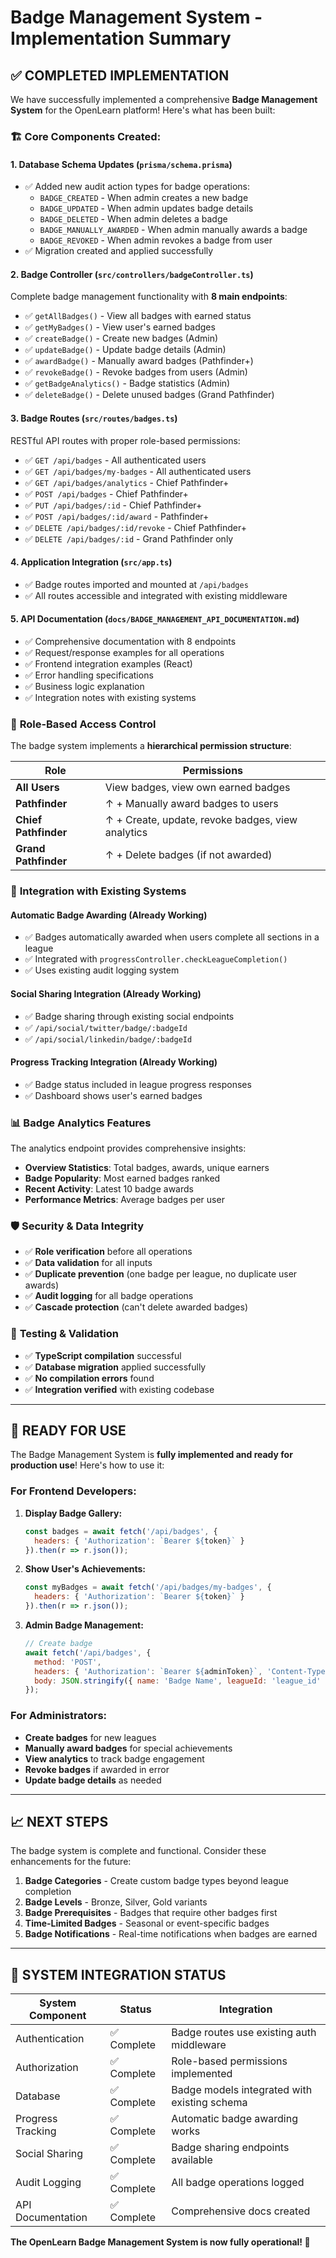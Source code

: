 # Badge Management System - Implementation Summary

## ✅ **COMPLETED IMPLEMENTATION**

We have successfully implemented a comprehensive **Badge Management System** for the OpenLearn platform! Here's what has been built:

### 🏗️ **Core Components Created:**

#### 1. **Database Schema Updates** (`prisma/schema.prisma`)
- ✅ Added new audit action types for badge operations:
  - `BADGE_CREATED` - When admin creates a new badge
  - `BADGE_UPDATED` - When admin updates badge details
  - `BADGE_DELETED` - When admin deletes a badge
  - `BADGE_MANUALLY_AWARDED` - When admin manually awards a badge
  - `BADGE_REVOKED` - When admin revokes a badge from user
- ✅ Migration created and applied successfully

#### 2. **Badge Controller** (`src/controllers/badgeController.ts`)
Complete badge management functionality with **8 main endpoints**:
- ✅ `getAllBadges()` - View all badges with earned status
- ✅ `getMyBadges()` - View user's earned badges
- ✅ `createBadge()` - Create new badges (Admin)
- ✅ `updateBadge()` - Update badge details (Admin)
- ✅ `awardBadge()` - Manually award badges (Pathfinder+)
- ✅ `revokeBadge()` - Revoke badges from users (Admin)
- ✅ `getBadgeAnalytics()` - Badge statistics (Admin)
- ✅ `deleteBadge()` - Delete unused badges (Grand Pathfinder)

#### 3. **Badge Routes** (`src/routes/badges.ts`)
RESTful API routes with proper role-based permissions:
- ✅ `GET /api/badges` - All authenticated users
- ✅ `GET /api/badges/my-badges` - All authenticated users
- ✅ `GET /api/badges/analytics` - Chief Pathfinder+
- ✅ `POST /api/badges` - Chief Pathfinder+
- ✅ `PUT /api/badges/:id` - Chief Pathfinder+
- ✅ `POST /api/badges/:id/award` - Pathfinder+
- ✅ `DELETE /api/badges/:id/revoke` - Chief Pathfinder+
- ✅ `DELETE /api/badges/:id` - Grand Pathfinder only

#### 4. **Application Integration** (`src/app.ts`)
- ✅ Badge routes imported and mounted at `/api/badges`
- ✅ All routes accessible and integrated with existing middleware

#### 5. **API Documentation** (`docs/BADGE_MANAGEMENT_API_DOCUMENTATION.md`)
- ✅ Comprehensive documentation with 8 endpoints
- ✅ Request/response examples for all operations
- ✅ Frontend integration examples (React)
- ✅ Error handling specifications
- ✅ Business logic explanation
- ✅ Integration notes with existing systems

### 🔐 **Role-Based Access Control**

The badge system implements a **hierarchical permission structure**:

| **Role** | **Permissions** |
|----------|----------------|
| **All Users** | View badges, view own earned badges |
| **Pathfinder** | ↑ + Manually award badges to users |
| **Chief Pathfinder** | ↑ + Create, update, revoke badges, view analytics |
| **Grand Pathfinder** | ↑ + Delete badges (if not awarded) |

### 🔄 **Integration with Existing Systems**

#### **Automatic Badge Awarding** (Already Working)
- ✅ Badges automatically awarded when users complete all sections in a league
- ✅ Integrated with `progressController.checkLeagueCompletion()`
- ✅ Uses existing audit logging system

#### **Social Sharing Integration** (Already Working)
- ✅ Badge sharing through existing social endpoints
- ✅ `/api/social/twitter/badge/:badgeId`
- ✅ `/api/social/linkedin/badge/:badgeId`

#### **Progress Tracking Integration** (Already Working)
- ✅ Badge status included in league progress responses
- ✅ Dashboard shows user's earned badges

### 📊 **Badge Analytics Features**

The analytics endpoint provides comprehensive insights:
- **Overview Statistics**: Total badges, awards, unique earners
- **Badge Popularity**: Most earned badges ranked
- **Recent Activity**: Latest 10 badge awards
- **Performance Metrics**: Average badges per user

### 🛡️ **Security & Data Integrity**

- ✅ **Role verification** before all operations
- ✅ **Data validation** for all inputs
- ✅ **Duplicate prevention** (one badge per league, no duplicate user awards)
- ✅ **Audit logging** for all badge operations
- ✅ **Cascade protection** (can't delete awarded badges)

### 🧪 **Testing & Validation**

- ✅ **TypeScript compilation** successful
- ✅ **Database migration** applied successfully
- ✅ **No compilation errors** found
- ✅ **Integration verified** with existing codebase

---

## 🚀 **READY FOR USE**

The Badge Management System is **fully implemented and ready for production use**! Here's how to use it:

### **For Frontend Developers:**

1. **Display Badge Gallery:**
   ```javascript
   const badges = await fetch('/api/badges', {
     headers: { 'Authorization': `Bearer ${token}` }
   }).then(r => r.json());
   ```

2. **Show User's Achievements:**
   ```javascript
   const myBadges = await fetch('/api/badges/my-badges', {
     headers: { 'Authorization': `Bearer ${token}` }
   }).then(r => r.json());
   ```

3. **Admin Badge Management:**
   ```javascript
   // Create badge
   await fetch('/api/badges', {
     method: 'POST',
     headers: { 'Authorization': `Bearer ${adminToken}`, 'Content-Type': 'application/json' },
     body: JSON.stringify({ name: 'Badge Name', leagueId: 'league_id' })
   });
   ```

### **For Administrators:**

- **Create badges** for new leagues
- **Manually award badges** for special achievements
- **View analytics** to track badge engagement
- **Revoke badges** if awarded in error
- **Update badge details** as needed

---

## 📈 **NEXT STEPS**

The badge system is complete and functional. Consider these enhancements for the future:

1. **Badge Categories** - Create custom badge types beyond league completion
2. **Badge Levels** - Bronze, Silver, Gold variants
3. **Badge Prerequisites** - Badges that require other badges first
4. **Time-Limited Badges** - Seasonal or event-specific badges
5. **Badge Notifications** - Real-time notifications when badges are earned

---

## 🎯 **SYSTEM INTEGRATION STATUS**

| **System Component** | **Status** | **Integration** |
|---------------------|------------|----------------|
| Authentication | ✅ Complete | Badge routes use existing auth middleware |
| Authorization | ✅ Complete | Role-based permissions implemented |
| Database | ✅ Complete | Badge models integrated with existing schema |
| Progress Tracking | ✅ Complete | Automatic badge awarding works |
| Social Sharing | ✅ Complete | Badge sharing endpoints available |
| Audit Logging | ✅ Complete | All badge operations logged |
| API Documentation | ✅ Complete | Comprehensive docs created |

**The OpenLearn Badge Management System is now fully operational! 🎉**
